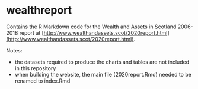 # wealthreport

Contains the R Markdown code for the Wealth and Assets in Scotland 2006-2018 report at [http://www.wealthandassets.scot/2020report.html](http://www.wealthandassets.scot/2020report.html).

Notes:
- the datasets required to produce the charts and tables are not included in this repository
- when building the website, the main file (2020report.Rmd) needed to be renamed to index.Rmd
